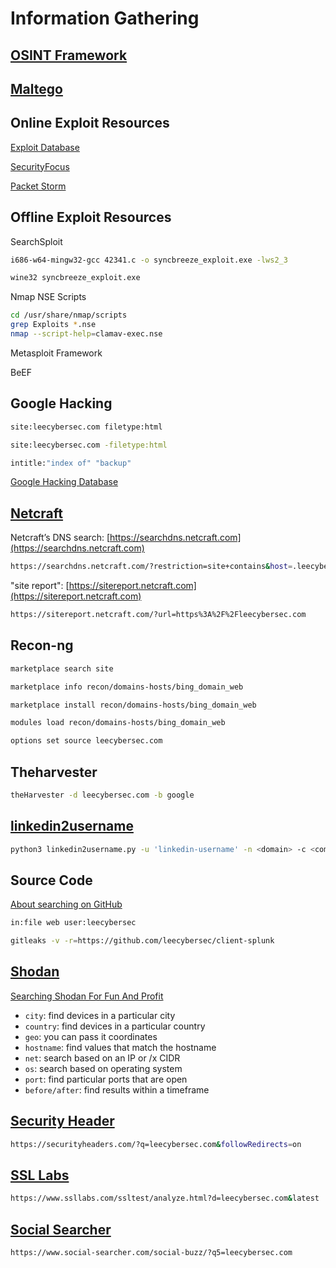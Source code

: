 # Information Gathering

## [OSINT Framework](https://osintframework.com)

## [Maltego](https://www.maltego.com)

## Online Exploit Resources

[Exploit Database]( https://www.exploit-db.com)

[SecurityFocus]( https://www.securityfocus.com)

[Packet Storm](https://packetstormsecurity.com)

## Offline Exploit Resources

SearchSploit

``` bash
i686-w64-mingw32-gcc 42341.c -o syncbreeze_exploit.exe -lws2_3

wine32 syncbreeze_exploit.exe
```

Nmap NSE Scripts

``` bash
cd /usr/share/nmap/scripts
grep Exploits *.nse
nmap --script-help=clamav-exec.nse
```

Metasploit Framework

BeEF

## Google Hacking

``` bash
site:leecybersec.com filetype:html
```

``` bash
site:leecybersec.com -filetype:html
```

``` bash
intitle:"index of" "backup"
```

[Google Hacking Database](https://www.exploit-db.com/google-hacking-database)

## [Netcraft](https://www.netcraft.com/)

Netcraft’s DNS search: [https://searchdns.netcraft.com](https://searchdns.netcraft.com)

``` bash
https://searchdns.netcraft.com/?restriction=site+contains&host=.leecybersec.com&position=limited
```

"site report": [https://sitereport.netcraft.com](https://sitereport.netcraft.com)

``` bash
https://sitereport.netcraft.com/?url=https%3A%2F%2Fleecybersec.com
```

## Recon-ng

``` bash
marketplace search site
```

``` bash
marketplace info recon/domains-hosts/bing_domain_web
```

``` bash
marketplace install recon/domains-hosts/bing_domain_web
```

``` bash
modules load recon/domains-hosts/bing_domain_web
```

``` bash
options set source leecybersec.com
```

## Theharvester

``` bash
theHarvester -d leecybersec.com -b google
```

## [linkedin2username](https://github.com/initstring/linkedin2username)

``` bash
python3 linkedin2username.py -u 'linkedin-username' -n <domain> -c <company-name>
```

## Source Code

[About searching on GitHub](https://docs.github.com/en/github/searching-for-information-on-github/about-searching-on-github)

``` bash
in:file web user:leecybersec
```

``` bash
gitleaks -v -r=https://github.com/leecybersec/client-splunk
```

## [Shodan](https://shodan.io)

[Searching Shodan For Fun And Profit](https://www.exploit-db.com/docs/english/33859-searching-shodan-for-fun-and-profit.pdf)


* `city`: find devices in a particular city
* `country`: find devices in a particular country
* `geo`: you can pass it coordinates
* `hostname`: find values that match the hostname
* `net`: search based on an IP or /x CIDR
* `os`: search based on operating system
* `port`: find particular ports that are open
* `before/after`: find results within a timeframe

## [Security Header](https://securityheaders.com)

``` bash
https://securityheaders.com/?q=leecybersec.com&followRedirects=on
```

## [SSL Labs](https://www.ssllabs.com)

``` bash
https://www.ssllabs.com/ssltest/analyze.html?d=leecybersec.com&latest
```

## [Social Searcher](https://www.social-searcher.com)

``` bash
https://www.social-searcher.com/social-buzz/?q5=leecybersec.com
```